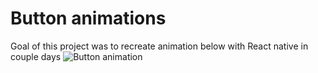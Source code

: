 # Button animations
Goal of this project was to recreate animation below with React native in couple days
![Button animation](http://blog.gaborit-d.com/wp-content/uploads/2015/11/ui-ux-inspiration-gif-olybop-1.gif)